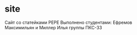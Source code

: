 # site
Сайт со статейками PEPE
Выполнено студентами:
Ефремов Максимильян и Миллер Илья группы ПКС-33
